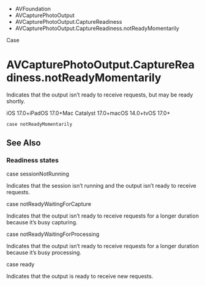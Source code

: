 

- AVFoundation
- AVCapturePhotoOutput
- AVCapturePhotoOutput.CaptureReadiness
-  AVCapturePhotoOutput.CaptureReadiness.notReadyMomentarily 

Case

# AVCapturePhotoOutput.CaptureReadiness.notReadyMomentarily

Indicates that the output isn’t ready to receive requests, but may be ready shortly.

iOS 17.0+iPadOS 17.0+Mac Catalyst 17.0+macOS 14.0+tvOS 17.0+

``` source
case notReadyMomentarily
```

## See Also

### Readiness states

case sessionNotRunning

Indicates that the session isn’t running and the output isn’t ready to receive requests.

case notReadyWaitingForCapture

Indicates that the output isn’t ready to receive requests for a longer duration because it’s busy capturing.

case notReadyWaitingForProcessing

Indicates that the output isn’t ready to receive requests for a longer duration because it’s busy processing.

case ready

Indicates that the output is ready to receive new requests.

